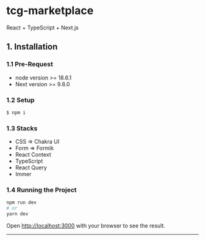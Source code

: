 # tcg-marketplace
 React + TypeScript + Next.js

## 1. Installation

### 1.1 Pre-Request

- node version >= 18.6.1
- Next version >= 9.8.0

### 1.2 Setup
```bash
$ npm i

```
### 1.3 Stacks

- CSS => Chakra UI
- Form => Formik
- React Context
- TypeScript
- React Query
- Immer

### 1.4 Running the Project

```bash
npm run dev
# or
yarn dev
```

Open [http://localhost:3000](http://localhost:3000) with your browser to see the result.

----
